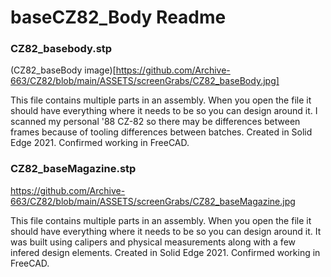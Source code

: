 # baseCZ82_Body Readme

### CZ82_basebody.stp

(CZ82_baseBody image)[https://github.com/Archive-663/CZ82/blob/main/ASSETS/screenGrabs/CZ82_baseBody.jpg]

This file contains multiple parts in an assembly. When you open the file it should have everything where it needs to be so you can design around it. I scanned my personal '88 CZ-82 so there may be differences between frames because of tooling differences between batches. Created in Solid Edge 2021. Confirmed working in FreeCAD.

### CZ82_baseMagazine.stp

https://github.com/Archive-663/CZ82/blob/main/ASSETS/screenGrabs/CZ82_baseMagazine.jpg

This file contains multiple parts in an assembly. When you open the file it should have everything where it needs to be so you can design around it. It was built using calipers and physical measurements along with a few infered design elements. Created in Solid Edge 2021. Confirmed working in FreeCAD.
